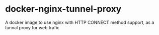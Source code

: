 # docker-nginx-tunnel-proxy
A docker image to use nginx with HTTP CONNECT method support, as a tunnal proxy for web trafic 
